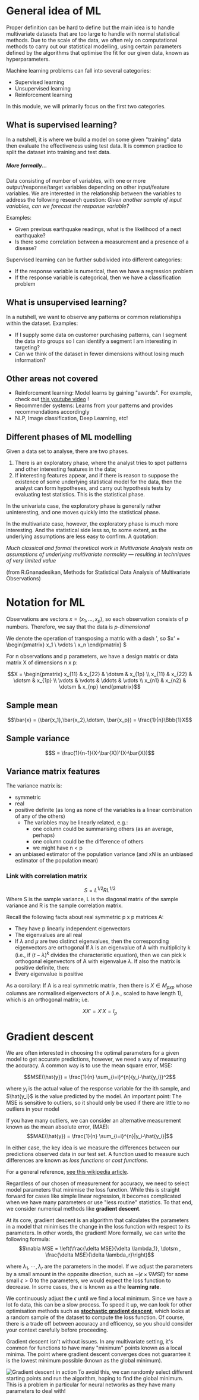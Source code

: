 # General idea of ML
Proper definition can be hard to define but the main idea is to handle multivariate datasets that are too large to handle with normal statistical methods. Due to the scale of the data, we often rely on computational methods to carry out our statistical modelling, using certain parameters defined by the algorithms that optimise the fit for our given data, known as hyperparameters.

Machine learning problems can fall into several categories:
- Supervised learning
- Unsupervised learning
- Reinforcement learning

In this module, we will primarily focus on the first two categories.

## What is supervised learning?
In a nutshell, it is where we build a model on some given "training" data then evaluate the effectiveness using test data. It is common practice to split the dataset into training and test data.

##### More formally...
Data consisting of number of variables, with one or more output/response/target variables depending on other input/feature variables. We are interested in the relationship between the variables to address the following research question:
*Given another sample of input variables, can we forecast the response variable?*

Examples:
- Given previous earthquake readings, what is the likelihood of a next earthquake?
- Is there some correlation between a measurement and a presence of a disease?

Supervised learning can be further subdivided into different categories:
- If the response variable is numerical, then we have a regression problem
- If the response variable is categorical, then we have a classification problem

## What is unsupervised learning?
In a nutshell, we want to observe any patterns or common relationships within the dataset. Examples:
- If I supply some data on customer purchasing patterns, can I segment the data into groups so I can identify a segment I am interesting in targeting? 
- Can we think of the dataset in fewer dimensions without losing much information?
  
## Other areas not covered
- Reinforcement learning: Model learns by gaining "awards". For example, check out [this youtube video](https://www.youtube.com/watch?v=qv6UVOQ0F44) !
- Recommender systems: Learns from your patterns and provides recommendations accordingly
- NLP, Image classification, Deep Learning, etc!

## Different phases of ML modelling
Given a data set to analyse, there are two phases.
1. There is an exploratory phase, where the analyst tries to spot patterns and other
interesting features in the data;
2. If interesting features appear, and if there is reason to suppose the existence of some underlying statistical model for the data, then the analyst can form hypotheses, and carry out hypothesis tests by evaluating test statistics. This is the statistical phase.


In the univariate case, the exploratory phase is generally rather uninteresting, and one moves quickly into the statistical phase.

In the multivariate case, however, the exploratory phase is much more interesting.
And the statistical side less so, to some extent, as the underlying assumptions are less easy to confirm. A quotation:


*Much classical and formal theoretical work in Multivariate Analysis rests on assumptions of underlying multivariate normality — resulting in techniques of very limited value*

(from R.Gnanadesikan, Methods for Statistical Data Analysis of Multivariate Observations)

# Notation for ML

Observations are vectors $x = \left(x_1,...,x_p\right)$, so each observation consists of $p$ numbers. Therefore, we say that the data is *p-dimensional*

We denote the operation of transposing a matric with a dash ', so $x' = \begin{pmatrix} x_1 \\ \vdots \\ x_n \end{pmatrix}
$

For n observations and p parameters, we have a design matrix or data matrix X of dimensions n x p:

$$X = \begin{pmatrix}
    x_{11} & x_{22} & \dotsm & x_{1p} \\
    x_{11} & x_{22} & \dotsm & x_{1p} \\
    \vdots & \vdots & \ddots & \vdots \\
    x_{n1} & x_{n2} & \dotsm & x_{np} 
\end{pmatrix}$$

## Sample mean

$$\bar{x} = (\bar{x_1},\bar{x_2},\dotsm, \bar{x_p}) = \frac{1}{n}\Bbb{1}X$$

## Sample variance

$$S = \frac{1}{n-1}(X-\bar{X})'(X-\bar{X})$$

## Variance matrix features
The variance matrix is:
- symmetric
- real
- positive definite (as long as none of the variables is a linear combination of any of the
others)
    * The variables may be linearly related, e.g.:
        * one column could be summarising others (as an average, perhaps)
        - one column could be the difference of others
        - we might have n < p
- an unbiased estimator of the population variance (and xN is an unbiased estimator of the
population mean)

### Link with correlation matrix

$$S = L^{1/2}RL^{1/2}$$
Where S is the sample variance, L is the diagonal matrix of the sample variance and R is the sample correlation matrix.

Recall the following facts about real symmetric p x p matrices A:
- They have p linearly independent eigenvectors
- The eigenvalues are all real
- If $\lambda$ and $\mu$ are two distinct eigenvalues, then the corresponding eigenvectors are
orthogonal
If $\lambda$ is an eigenvalue of A with multiplicity k (i.e., if $(t-\lambda)^k$ divides the characteristic
equation), then we can pick k orthogonal eigenvectors of A with eigenvalue $\lambda$.
If also the matrix is positive definite, then:
- Every eigenvalue is positive

As a corollary:
If A is a real symmetric matrix, then there is $X \in M_{p x p}$ whose columns are normalised
eigenvectors of A (i.e., scaled to have length 1), which is an orthogonal matrix; i.e.

$$XX' = X'X = I_p$$

# Gradient descent

  We are often interested in choosing the optimal parameters for a given model to get accurate predictions, however, we need a way of measuring the accuracy. A common way is to use the mean square error, MSE:

$$MSE(\hat{y}) = \frac{1}{n} \sum_{i=i}^{n}(y_i-\hat{y_i})^2$$

where $y_i$ is the actual value of the response variable for the ith sample, and $\hat{y_i}$ is the value predicted by the model. An important point: The MSE is sensitive to outliers, so it should only be used if there are little to no outliers in your model

If you have many outliers, we can consider an alternative measurement known as the mean absolute error, (MAE):
$$MAE(\hat{y}) = \frac{1}{n} \sum_{i=i}^{n}|y_i-\hat{y_i}|$$

In either case, the key idea is we measure the differences between our predictions observed data in our test set. A function used to measure such differences are known as *loss functions* or *cost functions*.

For a general reference, [see this wikipedia article](https://en.wikipedia.org/wiki/Loss_function).

Regardless of our chosen of measurement for accuracy, we need to select model parameters that minimise the loss function. While this is straight forward for cases like simple linear regression, it becomes complicated when we have many parameters or use "less routine" statistics. To that end, we consider numerical methods like **gradient descent**.

At its core, gradient descent is an algorithm that calculates the parameters in a model that minimises the change in the loss function with respect to its parameters. In other words, the gradient! More formally, we can write the following formula:
$$\nabla MSE = \left(\frac{\delta MSE}{\delta \lambda_1}, \dotsm , \frac{\delta MSE}{\delta \lambda_r}\right)$$

where $\lambda_1, \dotsm, \lambda_r$ are the parameters in the model. If we adjust the parameters by a small amount in the opposite direction, such as $-(\epsilon \times \nabla MSE)$ for some small $\epsilon > 0$ to the parameters, we would expect the loss function to decrease. In some cases, the $\epsilon$ is known as a the **learning rate**.

We continuously adjust the $\epsilon$ until we find a local minimum. Since we have a lot fo data, this can be a slow process. To speed it up, we can look for other optimisation methods such as **[stochastic gradient descent](https://en.wikipedia.org/wiki/Stochastic_gradient_descent)**, which looks at a random sample of the dataset to compute the loss function. Of course, there is a trade off between accuracy and efficency, so you should consider your context carefully before proceeding.

Gradient descent isn't without issues. In any multivariate setting, it's common for functions to have many "minimum" points known as a local minima. The point where gradient descent converges does not guarantee it is the lowest minimum possible (known as the global minimum). 

![Gradient descent in action](image.png)
To avoid this, we can randomly select different starting points and run the algorithm, hoping to find the global minimum. This is a problem in particular for neural networks as they have many parameters to deal with!
